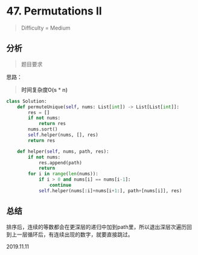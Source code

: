 # 47. Permutations II
> Difficulty = Medium

## 分析

> 题目要求
> 
> 

思路：


> **时间复杂度O(s * n)**

```python
class Solution:
    def permuteUnique(self, nums: List[int]) -> List[List[int]]:
        res = []
        if not nums:
            return res
        nums.sort()
        self.helper(nums, [], res)
        return res

    def helper(self, nums, path, res):
        if not nums:
            res.append(path)
            return
        for i in range(len(nums)):
            if i > 0 and nums[i] == nums[i-1]:
                continue
            self.helper(nums[:i]+nums[i+1:], path+[nums[i]], res)
```

## 总结

排序后，连续的等数都会在更深层的递归中加到path里，所以退出深层次遍历回到上一层循环后，有连续出现的数字，就要直接跳过。

2019.11.11
